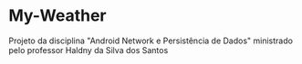 # My-Weather
Projeto da disciplina "Android  Network e Persistência de Dados" ministrado pelo professor Haldny da Silva dos Santos
